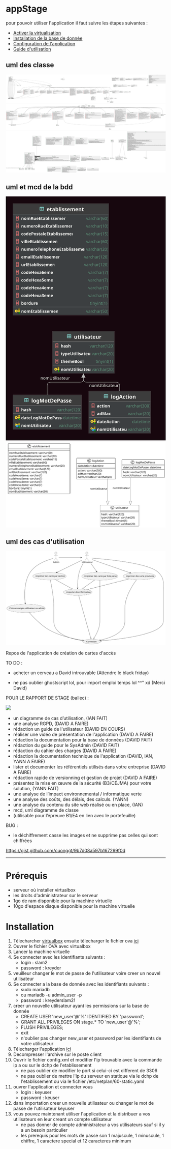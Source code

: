 # appStage 

pour pouvoir utiliser l'application il faut suivre les étapes suivantes :
- [Activer la virtualisation](./file/pdf/Activer_la_virtualisation.pdf)
- [Installation de la base de donnée](./file/pdf/Mise_en_place_BDD__WinSCP__Script.pdf)
- [Configuration de l'application](./file/pdf/Guide_dinstallation_Carte_Acces_-_SysAdmin.pdf)
- [Guide d'utilisation](./file/pdf/Guide_de_lutilisateur_v1_-_06.02.2023.pdf)

## uml des classe
![](./file/all/include.svg)
![](./file/app/include.svg)
![](./file/lib/include.svg)

## uml et mcd de la bdd
![](./file/stage2.svg)
![](./file/BDD.svg)

## uml des cas d'utilisation
![](./file/UseCase.svg)






Repos de l'application de création de cartes d'accès   

TO DO :

- acheter un cerveau a David introuvable (Attendre le black friday)

- ne pas oublier ghostscript lol, pour import emploi temps lol ^^" xd (Merci David) 

POUR LE RAPPORT DE STAGE (ballec) :

![](./lib/BDD.png)
- un diagramme de cas d’utilisation, (IAN FAIT)
- une analyse RGPD, (DAVID A FAIRE)
- rédaction un guide de l'utilisateur (DAVID EN COURS)
- réaliser une vidéo de présentation de l'application (DAVID A FAIRE)
- rédaction la documentation pour la base de données (DAVID FAIT)
- rédaction du guide pour le SysAdmin (DAVID FAIT)
- rédaction du cahier des charges (DAVID A FAIRE)
- rédaction la documentation technique de l'application (DAVID, IAN, YANN A FAIRE)
- lister et documenter les référentiels utilisés dans votre entreprise (DAVID A FAIRE)
- rédaction rapide de versionning et gestion de projet (DAVID A FAIRE)
- présentez la mise en œuvre de la sécurité (B3/CEJMA) pour votre solution, (YANN FAIT)
- une analyse de l’impact environnemental / informatique verte 
- une analyse des coûts, des délais, des calculs. (YANN)
- une analyse du contenu du site web réalisé ou en place, (IAN)
- mcd, uml diagramme de classe
- (utilisable pour l’épreuve B1/E4 en lien avec le portefeuille)


BUG :
 - le déchiffrement casse les images et ne supprime pas celles qui sont chiffrées

https://gist.github.com/cuonggt/9b7d08a597b167299f0d

---
 
# Prérequis
- serveur où installer virtualbox
- les droits d'administrateur sur le serveur
- 1go de ram disponible pour la machine virtuelle
- 10go d'espace disque disponible pour la machine virtuelle

# Installation

1. Télecharcher [virtualbox](https://www.virtualbox.org/) ensuite télecharger le fichier ova [ici]()
2. Ouvrer le fichier OVA avec virtualbox 
3. Lancer la machine virtuelle
4. Se connecter avec les identifiants suivants : 
    - login : slam2
    - password : kreyder
5. veuilleur changer le mot de passe de l'utilisateur voire creer un nouvel utilisateur
6. Se connecter a la base de donnée avec les identifiants suivants :
    - sudo mariadb
    - ou mariadb -u admin_user -p 
    - password : kreyderslam2! 
7. creer un nouvelle utilisateur ayant les permissions sur la base de donnée
   - CREATE USER 'new_user'@'%' IDENTIFIED BY 'password';
   - GRANT ALL PRIVILEGES ON stage.* TO 'new_user'@'%';
   - FLUSH PRIVILEGES;
   - exit
   - n'oublier pas changer new_user et password par les identifiants de votre utilisateur
8. Télecharger l'application [ici]()
9. Decompresser l'archive sur le poste client 
10. Ouvrir le fichier config.xml et modifier l'ip trouvable avec la commande ip a ou sur le dchp de l'etablissement
    - ne pas oublier de modifier le port si celui-ci est different de 3306
    - ne pas oublier de mettre l'ip du serveur en statique via le dchp de l'etablissement ou via le fichier /etc/netplan/60-static.yaml
11. ouvrer l'application et connecter vous
    - login : keyuser
    - password : keuser
12. dans importation creer un nouvelle utilisateur ou changer le mot de passe de l'utilisateur keyuser
13. vous pouvez maintenant utiliser l'application et la distribuer a vos utilisateurs en leur creant un compte utilisateur
    - ne pas donner de compte administrateur a vos utilisateurs sauf si il y a un besoin particulier
    - les prerequis pour les mots de passe son 1 majuscule, 1 minuscule, 1 chiffre, 1 caractere special et 12 caracteres minimum
